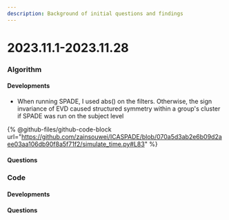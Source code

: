 ```yaml
---
description: Background of initial questions and findings
---
```


# 2023.11.1-2023.11.28

### Algorithm

#### Developments

* When running SPADE, I used abs() on the filters. Otherwise, the sign invariance of EVD caused structured symmetry within a group's cluster if SPADE was run on the subject level

{% @github-files/github-code-block url="https://github.com/zainsouwei/ICASPADE/blob/070a5d3ab2e6b09d2aee03aa106db90f8a5f71f2/simulate_time.py#L83" %}

#### Questions

### Code

#### Developments

#### Questions
